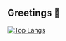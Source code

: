## Greetings 👋

[![Top Langs](https://github-readme-stats-sandy-beta-62.vercel.app/api/top-langs/?username=duriel666&exclude_repo=github-readme-stats&hide=makefile,qmake&layout=compact&size_weight=0.5&count_weight=0.5&langs_count=10&bg_color=-35,fafafa,c8c8c8&border_color=777777)](https://github.com/duriel666)

<!--
**duriel666/duriel666** is a ✨ _special_ ✨ repository because its `README.md` (this file) appears on your GitHub profile.

Here are some ideas to get you started:

- 🔭 I’m currently working on ...
- 🌱 I’m currently learning ...
- 👯 I’m looking to collaborate on ...
- 🤔 I’m looking for help with ...
- 💬 Ask me about ...
- 📫 How to reach me: ...
- 😄 Pronouns: ...
- ⚡ Fun fact: ...
-->
